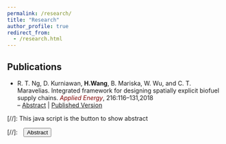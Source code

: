 ```yaml
---
permalink: /research/
title: "Research"
author_profile: true
redirect_from: 
  - /research.html
---
```



 
## Publications

* R. T. Ng, D. Kurniawan, **H.Wang**, B. Mariska, W. Wu, and C. T. Maravelias.  Integrated framework for designing spatially explicit biofuel supply chains. <span style="color:maroon"> *Applied Energy*</span>, 216:116–131,2018  
– <a href="#/" onclick="visib('ae2018')">Abstract</a> \| [Published Version](https://www.sciencedirect.com/science/article/pii/S0306261918302022)  

<div id="ae2018" style="display: none; text-align: justify; line-height: 1.2; border: 1px solid black; margin-left: 8%; margin-right: 0; padding: 10px; font-style: italic;" ><small>
<b>Abstract:</b> We present a framework that allows us to utilize high-resolution spatial data to design biomass-to-fuel supply chains. Specifically, we first present how to extract crop data from the Agricultural Model Intercomparison and Improvement Project packages, and then develop a method to combine these data with a historical cropland data layer, to generate spatial data with user-specified resolution. Next, we develop a general approach to determine the potential depot and biorefinery locations, and calculate the actual flow path distance between facilities using Geographic Information Systems methods. Since spatially explicit data lead to large-scale supply chain networks, we develop preprocessing algorithms that allow us to remove arcs that will never be used in an optimal solution, thereby reducing the size of the network under consideration. We then present a multi-period mixed-integer linear programming model that accounts for the selection of depot and biorefinery locations and their capacities, shipping and inventory planning, as well as the selection of pretreatment and conversion technologies, and transportation modes. Finally, we demonstrate the application of our framework using a case study of corn stover-to-ethanol supply chain in Wisconsin.
</small></div>




[//]: This java script is the button to show abstract
<script>
 function visib(id) {
  var x = document.getElementById(id);
  if (x.style.display === "block") {
    x.style.display = "none";
  } else {
    x.style.display = "block";
  }
}
</script>

[//]:&emsp;<button onclick="visib('polariz')" class="btn btn--inverse btn--small">Abstract</button>
